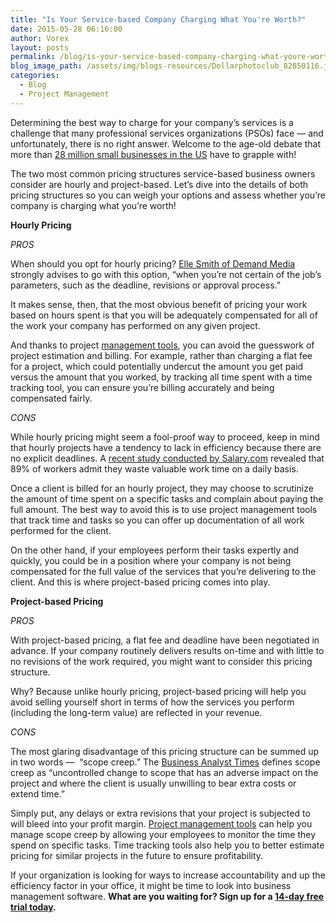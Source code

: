 ```yaml
---
title: "Is Your Service-based Company Charging What You're Worth?"
date: 2015-05-28 06:16:00
author: Vorex
layout: posts
permalink: /blog/is-your-service-based-company-charging-what-youre-worth/
blog_image_path: /assets/img/blogs-resources/Dollarphotoclub_82850116.jpg
categories:
  - Blog
  - Project Management
---
```



Determining the best way to charge for your company’s services is a challenge that many professional services organizations (PSOs) face — and unfortunately, there is no right answer. Welcome to the age-old debate that more than [28 million small businesses in the US](https://www.sba.gov/sites/default/files/advocacy/SB%20Profiles%202014-15_0.pdf) have to grapple with!<!--more-->

The two most common pricing structures service-based business owners consider are hourly and project-based. Let’s dive into the details of both pricing structures so you can weigh your options and assess whether you’re company is charging what you’re worth!

**Hourly Pricing**

*PROS*

When should you opt for hourly pricing? [Elle Smith of Demand Media](http://smallbusiness.chron.com/fixed-price-vs-hourly-price-project-36641.html) strongly advises to go with this option, “when you’re not certain of the job’s parameters, such as the deadline, revisions or approval process.”

It makes sense, then, that the most obvious benefit of pricing your work based on hours spent is that you will be adequately compensated for all of the work your company has performed on any given project.

And thanks to project [management tools](http://www.vorex.com/product/), you can avoid the guesswork of project estimation and billing. For example, rather than charging a flat fee for a project, which could potentially undercut the amount you get paid versus the amount that you worked, by tracking all time spent with a time tracking tool, you can ensure you’re billing accurately and being compensated fairly.

*CONS*

While hourly pricing might seem a fool-proof way to proceed, keep in mind that hourly projects have a tendency to lack in efficiency because there are no explicit deadlines. A [recent study conducted by Salary.com](http://www.salary.com/2014-wasting-time-at-work/) revealed that 89% of workers admit they waste valuable work time on a daily basis.

Once a client is billed for an hourly project, they may choose to scrutinize the amount of time spent on a specific tasks and complain about paying the full amount. The best way to avoid this is to use project management tools that track time and tasks so you can offer up documentation of all work performed for the client.

On the other hand, if your employees perform their tasks expertly and quickly, you could be in a position where your company is not being compensated for the full value of the services that you’re delivering to the client. And this is where project-based pricing comes into play.

**Project-based Pricing**

*PROS*

With project-based pricing, a flat fee and deadline have been negotiated in advance. If your company routinely delivers results on-time and with little to no revisions of the work required, you might want to consider this pricing structure.

Why? Because unlike hourly pricing, project-based pricing will help you avoid selling yourself short in terms of how the services you perform (including the long-term value) are reflected in your revenue.

*CONS*

The most glaring disadvantage of this pricing structure can be summed up in two words —  “scope creep.” The [Business Analyst Times](http://www.batimes.com/articles/how-to-prevent-scope-creep-a-business-analyst-perspective.html) defines scope creep as “uncontrolled change to scope that has an adverse impact on the project and where the client is usually unwilling to bear extra costs or extend time.”

Simply put, any delays or extra revisions that your project is subjected to will bleed into your profit margin. [Project management tools](http://www.vorex.com/product/) can help you manage scope creep by allowing your employees to monitor the time they spend on specific tasks. Time tracking tools also help you to better estimate pricing for similar projects in the future to ensure profitability.

If your organization is looking for ways to increase accountability and up the efficiency factor in your office, it might be time to look into business management software. **What are you waiting for? Sign up for a [14-day free trial today](http://www.vorex.com/free-trial/).**